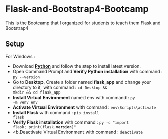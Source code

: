# Flask-and-Bootstrap4-Bootcamp
This is the Bootcamp that I organized for students to teach them Flask and Bootstrap4

## Setup
For Windows : 
- Download <b><a href="https://www.python.org/downloads/">Python</a></b> and follow the step to install latest version.
- Open Command Prompt and <b>Verify Python installation</b> with command : <code>py --version</code>
- Go to <b>Desktop</b>, Create a folder named <b>flask_app</b> and change your directory to it, with command : <code>cd Desktop && mkdir && cd flask_app</code>
- <b>Install Virtual Environment</b> named env with command : <code>py -m venv env</code>
- <b>Activate Virtual Environment</b> with command : <code>env\Scripts\activate</code>
- <b>Install Flask</b> with command : <code>pip install flask</code>
- <b>Verify Flask installation</b> with command : <code>py -c "import flask; print(flask.__version__)"</code>
- <b.Deactivate Virtual Environment</b> with command : <code>deactivate</code>
